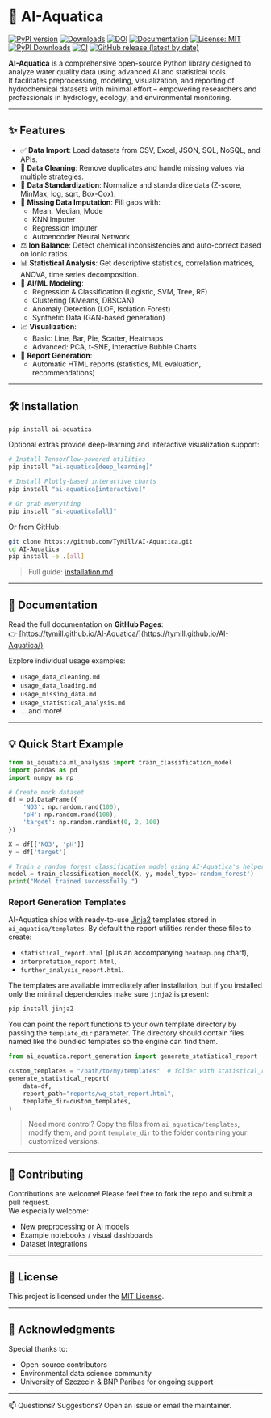 # 🌊 AI-Aquatica

[![PyPI version](https://img.shields.io/pypi/v/ai-aquatica?color=blue)](https://pypi.org/project/ai-aquatica/)
[![Downloads](https://static.pepy.tech/badge/ai-aquatica)](https://pepy.tech/project/ai-aquatica)
[![DOI](https://zenodo.org/badge/DOI/10.5281/zenodo.15096947.svg)](https://doi.org/10.5281/zenodo.15096947)
[![Documentation](https://img.shields.io/badge/docs-GitHub%20Pages-blue)](https://tymill.github.io/AI-Aquatica/)
[![License: MIT](https://img.shields.io/badge/License-MIT-yellow.svg)](https://opensource.org/licenses/MIT)
[![PyPI Downloads](https://static.pepy.tech/personalized-badge/ai-aquatica?period=total&units=INTERNATIONAL_SYSTEM&left_color=BLACK&right_color=GREEN&left_text=downloads)](https://pepy.tech/projects/ai-aquatica)
[![CI](https://github.com/TyMill/energicast/actions/workflows/ci.yml/badge.svg)](https://github.com/TyMill/AI-Aquatica/actions/workflows/ci.yml)
[![GitHub release (latest by date)](https://img.shields.io/github/v/release/TyMill/energicast)](https://github.com/TyMill/ai-aquatica/releases)

**AI-Aquatica** is a comprehensive open-source Python library designed to analyze water quality data using advanced AI and statistical tools.  
It facilitates preprocessing, modeling, visualization, and reporting of hydrochemical datasets with minimal effort – empowering researchers and professionals in hydrology, ecology, and environmental monitoring.

---

## ✨ Features

- ✅ **Data Import**: Load datasets from CSV, Excel, JSON, SQL, NoSQL, and APIs.
- 🧼 **Data Cleaning**: Remove duplicates and handle missing values via multiple strategies.
- 📏 **Data Standardization**: Normalize and standardize data (Z-score, MinMax, log, sqrt, Box-Cox).
- 🧠 **Missing Data Imputation**: Fill gaps with:
  - Mean, Median, Mode
  - KNN Imputer
  - Regression Imputer
  - Autoencoder Neural Network
- ⚖️ **Ion Balance**: Detect chemical inconsistencies and auto-correct based on ionic ratios.
- 📊 **Statistical Analysis**: Get descriptive statistics, correlation matrices, ANOVA, time series decomposition.
- 🤖 **AI/ML Modeling**:
  - Regression & Classification (Logistic, SVM, Tree, RF)
  - Clustering (KMeans, DBSCAN)
  - Anomaly Detection (LOF, Isolation Forest)
  - Synthetic Data (GAN-based generation)
- 📈 **Visualization**:
  - Basic: Line, Bar, Pie, Scatter, Heatmaps
  - Advanced: PCA, t-SNE, Interactive Bubble Charts
- 📝 **Report Generation**:
  - Automatic HTML reports (statistics, ML evaluation, recommendations)

---

## 🛠 Installation

```bash
pip install ai-aquatica
```

Optional extras provide deep-learning and interactive visualization support:

```bash
# Install TensorFlow-powered utilities
pip install "ai-aquatica[deep_learning]"

# Install Plotly-based interactive charts
pip install "ai-aquatica[interactive]"

# Or grab everything
pip install "ai-aquatica[all]"
```

Or from GitHub:

```bash
git clone https://github.com/TyMill/AI-Aquatica.git
cd AI-Aquatica
pip install -e .[all]
```

> Full guide: [installation.md](https://tymill.github.io/AI-Aquatica/installation)

---

## 📘 Documentation

Read the full documentation on **GitHub Pages**:  
👉 [https://tymill.github.io/AI-Aquatica/](https://tymill.github.io/AI-Aquatica/)

Explore individual usage examples:
- `usage_data_cleaning.md`
- `usage_data_loading.md`
- `usage_missing_data.md`
- `usage_statistical_analysis.md`
- ... and more!

---

## 💡 Quick Start Example

```python
from ai_aquatica.ml_analysis import train_classification_model
import pandas as pd
import numpy as np

# Create mock dataset
df = pd.DataFrame({
    'NO3': np.random.rand(100),
    'pH': np.random.rand(100),
    'target': np.random.randint(0, 2, 100)
})

X = df[['NO3', 'pH']]
y = df['target']

# Train a random forest classification model using AI-Aquatica's helper
model = train_classification_model(X, y, model_type='random_forest')
print("Model trained successfully.")
```

### Report Generation Templates

AI-Aquatica ships with ready-to-use [Jinja2](https://jinja.palletsprojects.com/) templates stored in
`ai_aquatica/templates`. By default the report utilities render these files to create:

- `statistical_report.html` (plus an accompanying `heatmap.png` chart),
- `interpretation_report.html`,
- `further_analysis_report.html`.

The templates are available immediately after installation, but if you installed only the
minimal dependencies make sure `jinja2` is present:

```bash
pip install jinja2
```

You can point the report functions to your own template directory by passing the `template_dir`
parameter. The directory should contain files named like the bundled templates so the engine can
find them.

```python
from ai_aquatica.report_generation import generate_statistical_report

custom_templates = "/path/to/my/templates"  # folder with statistical_report_template.html, etc.
generate_statistical_report(
    data=df,
    report_path="reports/wq_stat_report.html",
    template_dir=custom_templates,
)
```

> Need more control? Copy the files from `ai_aquatica/templates`, modify them, and point
> `template_dir` to the folder containing your customized versions.

---

## 🤝 Contributing

Contributions are welcome! Please feel free to fork the repo and submit a pull request.  
We especially welcome:
- New preprocessing or AI models
- Example notebooks / visual dashboards
- Dataset integrations

---

## 📄 License

This project is licensed under the [MIT License](https://opensource.org/licenses/MIT).

---

## 🙏 Acknowledgments

Special thanks to:
- Open-source contributors
- Environmental data science community
- University of Szczecin & BNP Paribas for ongoing support

---

📫 Questions? Suggestions? Open an issue or email the maintainer.
